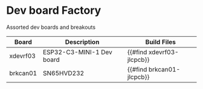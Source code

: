 # Dev board Factory

Assorted dev boards and breakouts

| Board    | Description               | Build Files               |
| -------- | ------------------------- | ------------------------- |
| xdevrf03 | ESP32-C3-MINI-1 Dev board | {{#find xdevrf03-jlcpcb}} |
| brkcan01 | SN65HVD232                | {{#find brkcan01-jlcpcb}} |

